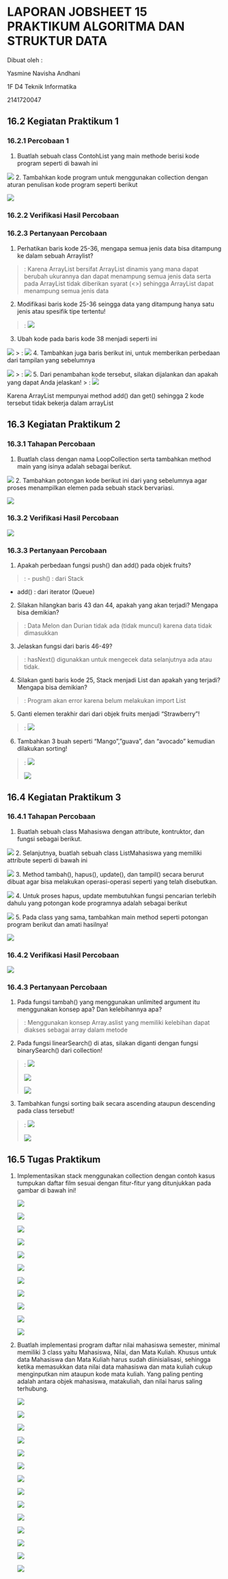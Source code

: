 # LAPORAN JOBSHEET 15 PRAKTIKUM ALGORITMA DAN STRUKTUR DATA

Dibuat oleh : <p>
Yasmine Navisha Andhani <p>
1F D4 Teknik Informatika <p>
2141720047 <p>

## 16.2 Kegiatan Praktikum 1
### 16.2.1 Percobaan 1
1. Buatlah sebuah class ContohList yang main methode berisi kode program seperti di bawah ini <p>
<img src="16.2.1 - 1.PNG">
2. Tambahkan kode program untuk menggunakan collection dengan aturan penulisan kode program seperti berikut <p>
<img src="16.2.1 - 2.PNG">

### 16.2.2 Verifikasi Hasil Percobaan


### 16.2.3 Pertanyaan Percobaan
1. Perhatikan baris kode 25-36, mengapa semua jenis data bisa ditampung ke dalam sebuah Arraylist?
> : Karena ArrayList bersifat ArrayList dinamis yang mana dapat berubah ukurannya dan dapat menampung semua jenis data serta pada ArrayList tidak diberikan syarat (<>) sehingga ArrayList dapat menampung semua jenis data
2. Modifikasi baris kode 25-36 seingga data yang ditampung hanya satu jenis atau spesifik tipe tertentu!
> : <img src="16.2.3 - 2.PNG">
3. Ubah kode pada baris kode 38 menjadi seperti ini <p>
<img src="16.2.3 - 3.PNG"> 
> : <img src="16.2.3 - 3a.PNG">
4. Tambahkan juga baris berikut ini, untuk memberikan perbedaan dari tampilan yang sebelumnya <p>
<img src="16.2.3 - 4.PNG">
> : <img src="16.2.3 - 4a.PNG">
5. Dari penambahan kode tersebut, silakan dijalankan dan apakah yang dapat Anda jelaskan! 
> : <img src="16.2.3 - 5.PNG"> <p>
Karena ArrayList mempunyai method add() dan get() sehingga 2 kode tersebut tidak bekerja dalam arrayList

## 16.3 Kegiatan Praktikum 2
### 16.3.1 Tahapan Percobaan
1. Buatlah class dengan nama LoopCollection serta tambahkan method main yang isinya adalah sebagai berikut. <p>
<img src="16.3.1 - 1.PNG">
2. Tambahkan potongan kode berikut ini dari yang sebelumnya agar proses menampilkan elemen pada sebuah stack bervariasi.<p>
<img src="16.3.1 - 2.PNG">

### 16.3.2 Verifikasi Hasil Percobaan
<img src="16.3.2.PNG">

### 16.3.3 Pertanyaan Percobaan
1. Apakah perbedaan fungsi push() dan add() pada objek fruits?
> : - push() : dari Stack <p>
- add() : dari iterator (Queue)
2. Silakan hilangkan baris 43 dan 44, apakah yang akan terjadi? Mengapa bisa demikian?
> : Data Melon dan Durian tidak ada (tidak muncul) karena data tidak dimasukkan
3. Jelaskan fungsi dari baris 46-49?
> : hasNext() digunakkan untuk mengecek data selanjutnya ada atau tidak.
4. Silakan ganti baris kode 25, Stack<String> menjadi List<String> dan apakah yang terjadi? Mengapa bisa demikian?
> : Program akan error karena belum melakukan import List
5. Ganti elemen terakhir dari dari objek fruits menjadi “Strawberry”!
> : <img src="16.3.3 - 5.PNG">
6. Tambahkan 3 buah seperti “Mango”,”guava”, dan “avocado” kemudian dilakukan sorting!
> : <img src="16.3.3 - 6a.PNG"> <p>
<img src="16.3.3 - 6b.PNG"> <p>

## 16.4 Kegiatan Praktikum 3
### 16.4.1 Tahapan Percobaan
1. Buatlah sebuah class Mahasiswa dengan attribute, kontruktor, dan fungsi sebagai berikut. <p>
<img src="16.4.1 - 1.PNG">
2. Selanjutnya, buatlah sebuah class ListMahasiswa yang memiliki attribute seperti di bawah ini <p>
<img src="16.4.1 - 2.PNG">
3. Method tambah(), hapus(), update(), dan tampil() secara berurut dibuat agar bisa melakukan operasi-operasi seperti yang telah disebutkan. <p>
<img src="16.4.1 - 3.PNG">
4. Untuk proses hapus, update membutuhkan fungsi pencarian terlebih dahulu yang potongan kode programnya adalah sebagai berikut <p>
<img src="16.4.1 - 4.PNG">
5. Pada class yang sama, tambahkan main method seperti potongan program berikut dan amati hasilnya! <p>
<img src="16.4.1 - 5.PNG">

### 16.4.2 Verifikasi Hasil Percobaan
<img src="16.4.2.PNG">

### 16.4.3 Pertanyaan Percobaan
1. Pada fungsi tambah() yang menggunakan unlimited argument itu menggunakan konsep apa? Dan kelebihannya apa?
> : Menggunakan konsep Array.aslist yang memiliki kelebihan dapat diakses sebagai array dalam metode
2. Pada fungsi linearSearch() di atas, silakan diganti dengan fungsi binarySearch() dari collection!
> : <img src="16.4.3 - 2a.PNG"> <p>
<img src="16.4.3 - 2b.PNG"> <p>
<img src="16.4.3 - 2c.PNG"> <p>
3. Tambahkan fungsi sorting baik secara ascending ataupun descending pada class tersebut!
> : <img src="16.4.3 - 3a.PNG"> <p>
<img src="16.4.3 - 3b.PNG"> <p>

## 16.5 Tugas Praktikum
1. Implementasikan stack menggunakan collection dengan contoh kasus tumpukan daftar film sesuai dengan fitur-fitur yang ditunjukkan pada gambar di bawah ini! <p>
<img src="16.5 - 1a.PNG"> <p>
<img src="16.5 - 1b.PNG"> <p>
<img src="16.5 - 1c.PNG"> <p>
<img src="16.5 - 1d.PNG"> <p>
<img src="16.5 - 1e.PNG"> <p>
<img src="16.5 - 1f.PNG"> <p>
<img src="16.5 - 1g.PNG"> <p>
<img src="16.5 - 1h.PNG"> <p>
<img src="16.5 - 1i.PNG"> <p>
<img src="16.5 - 1j.PNG"> <p>
<img src="16.5 - 1k.PNG"> <p>

2. Buatlah implementasi program daftar nilai mahasiswa semester, minimal memiliki 3 class yaitu Mahasiswa, Nilai, dan Mata Kuliah. Khusus untuk data Mahasiswa dan Mata Kuliah harus sudah diinisialisasi, sehingga ketika memasukkan data nilai data mahasiswa dan mata kuliah cukup menginputkan nim ataupun kode mata kuliah. Yang paling penting adalah antara objek 
mahasiswa, matakuliah, dan nilai harus saling terhubung. <p>
<img src="16.5 - 2a.PNG"> <p>
<img src="16.5 - 2b.PNG"> <p>
<img src="16.5 - 2c.PNG"> <p>
<img src="16.5 - 2d.PNG"> <p>
<img src="16.5 - 2e.PNG"> <p>
<img src="16.5 - 2f.PNG"> <p>
<img src="16.5 - 2g.PNG"> <p>
<img src="16.5 - 2h.PNG"> <p>
<img src="16.5 - 2i.PNG"> <p>
<img src="16.5 - 2j.PNG"> <p>
<img src="16.5 - 2k.PNG"> <p>
<img src="16.5 - 2l.PNG"> <p>
<img src="16.5 - 2m.PNG"> <p>
<img src="16.5 - 2n.PNG"> <p>